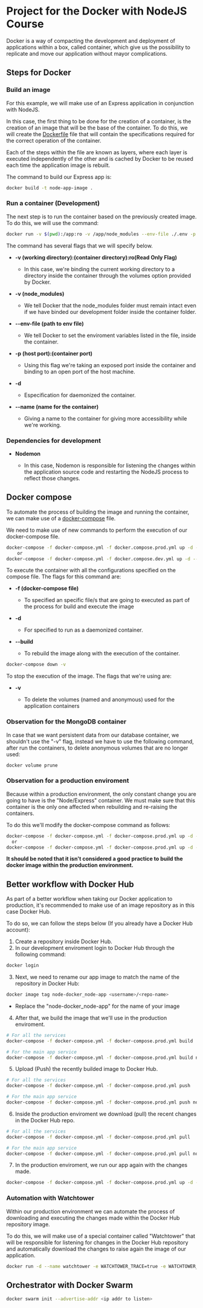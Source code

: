 # Project for the Docker with NodeJS Course

Docker is a way of compacting the development and deployment of applications within a box, called container, which give us the possibility to replicate and move our application without mayor complications.

## Steps for Docker

### Build an image

For this example, we will make use of an Express application in conjunction with NodeJS.

In this case, the first thing to be done for the creation of a container, is the creation of an image that will be the base of the container. To do this, we will create the [Dockerfile](Dockerfile) file that will contain the specifications required for the correct operation of the container.

Each of the steps within the file are known as layers, where each layer is executed independently of the other and is cached by Docker to be reused each time the application image is rebuilt.

The command to build our Express app is:

```bash
docker build -t node-app-image .
```

### Run a container (Development)

The next step is to run the container based on the previously created image. To do this, we will use the command:

```bash
docker run -v $(pwd):/app:ro -v /app/node_modules --env-file ./.env -p 3000:3000 -d --name node-app node-app-image
```

The command has several flags that we will specify below.

- **-v (working directory):(container directory):ro(Read Only Flag)**

  - In this case, we're binding the current working directory to a directory inside the container through the volumes option provided by Docker.

- **-v (node_modules)**

  - We tell Docker that the node_modules folder must remain intact even if we have binded our development folder inside the container folder.

- **--env-file (path to env file)**

  - We tell Docker to set the enviroment variables listed in the file, inside the container.

- **-p (host port):(container port)**

  - Using this flag we're taking an exposed port inside the container and binding to an open port of the host machine.

- **-d**

  - Especification for daemonized the container.

- **--name (name for the container)**

  - Giving a name to the container for giving more accessibility while we're working.

### Dependencies for development

- **Nodemon**

  - In this case, Nodemon is responsible for listening the changes within the application source code and restarting the NodeJS process to reflect those changes.

## Docker compose

To automate the process of building the image and running the container, we can make use of a [docker-compose](docker-compose.backup.yml) file.

We need to make use of new commands to perform the execution of our docker-compose file.

```bash
docker-compose -f docker-compose.yml -f docker.compose.prod.yml up -d --build
    or
docker-compose -f docker-compose.yml -f docker.compose.dev.yml up -d --build
```

To execute the container with all the configurations specified on the compose file. The flags for this command are:

- **-f (docker-compose file)**

  - To specified an specific file/s that are going to executed as part of the process for build and execute the image

- **-d**

  - For specified to run as a daemonized container.

- **--build**

  - To rebuild the image along with the execution of the container.

```bash
docker-compose down -v
```

To stop the execution of the image. The flags that we're using are:

- **-v**

  - To delete the volumes (named and anonymous) used for the application containers

### Observation for the MongoDB container

In case that we want persistent data from our database container, we shouldn't use the "-v" flag, instead we have to use the following command, after run the containers, to delete anonymous volumes that are no longer used:

```bash
docker volume prune
```

### Observation for a production enviroment

Because within a production environment, the only constant change you are going to have is the "Node/Express" container. We must make sure that this container is the only one affected when rebuilding and re-raising the containers.

To do this we'll modify the docker-compose command as follows:

```bash
docker-compose -f docker-compose.yml -f docker-compose.prod.yml up -d --build --no-deps node-app
  or
docker-compose -f docker-compose.yml -f docker-compose.prod.yml up -d --force-recreate --no-deps node-app
```

**It should be noted that it isn't considered a good practice to build the docker image within the production environment.**

## Better workflow with Docker Hub

As part of a better workflow when taking our Docker application to production, it's recommended to make use of an image repository as in this case Docker Hub.

To do so, we can follow the steps below (If you already have a Docker Hub account):

1. Create a repository inside Docker Hub.
2. In our development enviroment login to Docker Hub through the following command:

```bash
docker login
```

3. Next, we need to rename our app image to match the name of the repository in Docker Hub:

```bash
docker image tag node-docker_node-app <username>/<repo-name>
```

- Replace the "node-docker_node-app" for the name of your image

4. After that, we build the image that we'll use in the production enviroment.

```bash
# For all the services
docker-compose -f docker-compose.yml -f docker-compose.prod.yml build

# For the main app service
docker-compose -f docker-compose.yml -f docker-compose.prod.yml build node-app
```

5. Upload (Push) the recently builded image to Docker Hub.

```bash
# For all the services
docker-compose -f docker-compose.yml -f docker-compose.prod.yml push

# For the main app service
docker-compose -f docker-compose.yml -f docker-compose.prod.yml push node-app
```

6. Inside the production enviroment we download (pull) the recent changes in the Docker Hub repo.

```bash
# For all the services
docker-compose -f docker-compose.yml -f docker-compose.prod.yml pull

# For the main app service
docker-compose -f docker-compose.yml -f docker-compose.prod.yml pull node-app
```

7. In the production enviroment, we run our app again with the changes made.

```bash
docker-compose -f docker-compose.yml -f docker-compose.prod.yml up -d --no-deps node-app
```

### Automation with Watchtower

Within our production environment we can automate the process of downloading and executing the changes made within the Docker Hub repository image.

To do this, we will make use of a special container called "Watchtower" that will be responsible for listening for changes in the Docker Hub repository and automatically download the changes to raise again the image of our application.

```bash
docker run -d --name watchtower -e WATCHTOWER_TRACE=true -e WATCHTOWER_DEBUG=true -e WATCHTOWER_POLL_INTERVAL=<miliseconds> -v /var/run/docker.sock:/var/run/docker.sock containrrr/watchtower <services to watch>
```

## Orchestrator with Docker Swarm

```bash
docker swarm init --advertise-addr <ip addr to listen>
```
